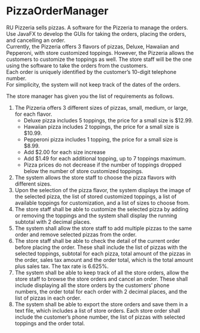 # PizzaOrderManager
RU Pizzeria sells pizzas. A software for the Pizzeria to manage the orders. Use JavaFX to develop the GUIs for taking the orders, placing the orders, and cancelling an order.\
Currently, the Pizzeria offers 3 flavors of pizzas, Deluxe, Hawaiian and Pepperoni, with store customized toppings. However, 
the Pizzeria allows the customers to customize the toppings as well. The store staff will be the one using the software to 
take the orders from the customers.\
Each order is uniquely identified by the customer’s 10-digit telephone number. \
For simplicity, the system will not keep track of the dates of the orders.

The store manager has given you the list of requirements as follows. 
1. The Pizzeria offers 3 different sizes of pizzas, small, medium, or large, for each flavor.
   - Deluxe pizza includes 5 toppings, the price for a small size is $12.99.
   - Hawaiian pizza includes 2 toppings, the price for a small size is $10.99.
   - Pepperoni pizza includes 1 topping, the price for a small size is $8.99.
   - Add $2.00 for each size increase
   - Add $1.49 for each additional topping, up to 7 toppings maximum.
   - Pizza prices do not decrease if the number of toppings dropped below the number of store customized toppings.
2. The system allows the store staff to choose the pizza flavors with different sizes.
3. Upon the selection of the pizza flavor, the system displays the image of the selected pizza, the list of stored customized toppings, 
a list of available toppings for customization, and a list of sizes to choose from.
4. The store staff shall be able to customize the selected pizza by adding or removing the toppings and the system 
shall display the running subtotal with 2 decimal places.
5. The system shall allow the store staff to add multiple pizzas to the same order and remove selected pizzas from 
the order.
6. The store staff shall be able to check the detail of the current order before placing the order. These shall include
the list of pizzas with the selected toppings, subtotal for each pizza, total amount of the pizzas in the order, sales 
tax amount and the order total, which is the total amount plus sales tax. The tax rate is 6.625%.
7. The system shall be able to keep track of all the store orders, allow the store staff to browse the store orders and 
cancel an order. These shall include displaying all the store orders by the customers’ phone numbers, the order 
total for each order with 2 decimal places, and the list of pizzas in each order.
8. The system shall be able to export the store orders and save them in a text file, which includes a list of store 
orders. Each store order shall include the customer’s phone number, the list of pizzas with selected toppings and 
the order total.

